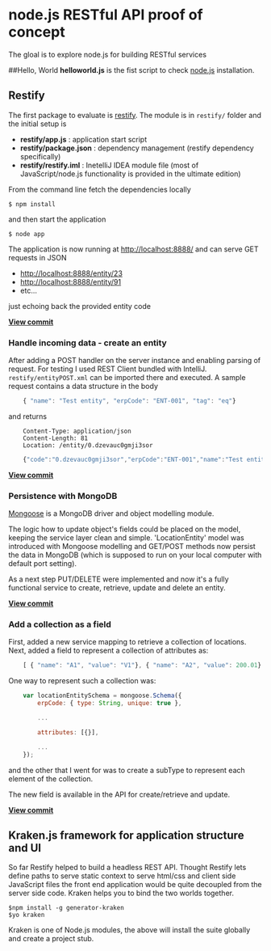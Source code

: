 # node.js RESTful API proof of concept
The gloal is to explore node.js for building RESTful services

##Hello, World
**helloworld.js** is the fist script to check [node.js](http://nodejs.org/) installation.

## Restify
The first package to evaluate is [restify](https://github.com/mcavage/node-restify). The module is in ```restify/``` folder and the initial setup is

- **restify/app.js** : application start script
- **restify/package.json** : dependency management (restify dependency specifically)
- **restify/restify.iml** : InetelliJ IDEA module file (most of JavaScript/node.js functionality is provided in the ultimate edition)

From the command line fetch the dependencies locally

    $ npm install

and then start the application

    $ node app

The application is now running at [http://localhost:8888/](http://localhost:8888/) and can serve GET requests in JSON

- [http://localhost:8888/entity/23](http://localhost:8888/entity/23)
- [http://localhost:8888/entity/91](http://localhost:8888/entity/91)
- etc...

just echoing back the provided entity code

**[View commit](https://github.com/akutin/node-POC/commit/436b87bf165553fc9b9b041b33a65b7c500660cf)**

### Handle incoming data - create an entity

After adding a POST handler on the server instance and enabling parsing of request. For testing I used REST Client bundled with
IntelliJ. ```restify/entityPOST.xml``` can be imported there and executed. A sample request contains a data structure in the body

```JavaScript
    { "name": "Test entity", "erpCode": "ENT-001", "tag": "eq"}
```

and returns


```
    Content-Type: application/json
    Content-Length: 81
    Location: /entity/0.dzevauc0gmji3sor
```

```JavaScript
    {"code":"0.dzevauc0gmji3sor","erpCode":"ENT-001","name":"Test entity","tag":"eq"}
```

**[View commit](https://github.com/akutin/node-POC/commit/83e4d02276e2cd37cd61270a05ed7cbebe05fbc9)**

### Persistence with MongoDB

[Mongoose](http://mongoosejs.com/) is a MongoDB driver and object modelling module.

The logic how to update object's fields could be placed on the model, keeping the service layer clean and simple. 'LocationEntity' model
was introduced with Mongoose modelling and GET/POST methods now persist the data in MongoDB (which is supposed to run on your
local computer with default port setting).

As a next step PUT/DELETE were implemented and now it's a fully functional service to create, retrieve, update and delete an entity.

**[View commit](https://github.com/akutin/node-POC/commit/d0dad8a3a372bd1438c2ec5eb5abd258e8b736e7)**

### Add a collection as a field

First, added a new service mapping to retrieve a collection of locations. Next, added a field to represent a collection of attributes as:

```JavaScript
    [ { "name": "A1", "value": "V1"}, { "name": "A2", "value": 200.01} ]
```

One way to represent such a collection was:
```JavaScript
    var locationEntitySchema = mongoose.Schema({
        erpCode: { type: String, unique: true },

        ...

        attributes: [{}],

        ...
    });
```

and the other that I went for was to create a subType to represent each element of the collection.

The new field is available in the API for create/retrieve and update.

**[View commit](https://github.com/akutin/node-POC/commit/d7072e1018cb97cecc57f79adf2c140ce0a7444d)**

## Kraken.js framework for application structure and UI

So far Restify helped to build a headless REST API. Thought Restify lets define paths to serve static context to
serve html/css and client side JavaScript files the front end application would be quite decoupled from the server side code.
Kraken helps you to bind the two worlds together.

    $npm install -g generator-kraken
    $yo kraken

Kraken is one of Node.js modules, the above will install the suite globally and create a project stub.





